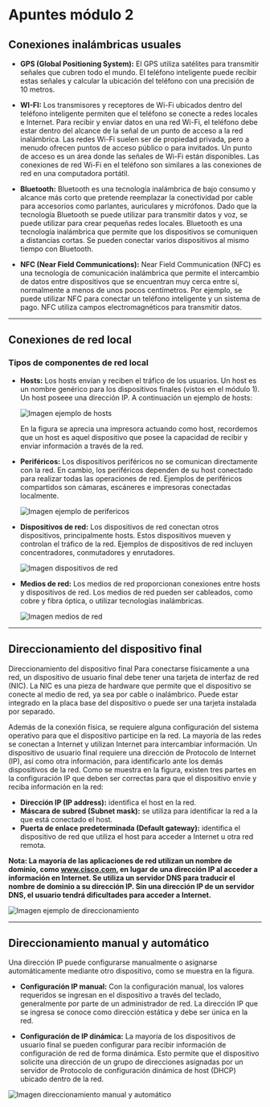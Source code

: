 # Apuntes módulo 2

## Conexiones inalámbricas usuales

- **GPS (Global Positioning System):** El GPS utiliza satélites para transmitir señales que cubren todo el mundo. El teléfono inteligente puede recibir estas señales y calcular la ubicación del teléfono con una precisión de 10 metros.


- **WI-FI:** Los transmisores y receptores de Wi-Fi ubicados dentro del teléfono inteligente permiten que el teléfono se conecte a redes locales e Internet. Para recibir y enviar datos en una red Wi-Fi, el teléfono debe estar dentro del alcance de la señal de un punto de acceso a la red inalámbrica. Las redes Wi-Fi suelen ser de propiedad privada, pero a menudo ofrecen puntos de acceso público o para invitados. Un punto de acceso es un área donde las señales de Wi-Fi están disponibles. Las conexiones de red Wi-Fi en el teléfono son similares a las conexiones de red en una computadora portátil.


- **Bluetooth:** Bluetooth es una tecnología inalámbrica de bajo consumo y alcance más corto que pretende reemplazar la conectividad por cable para accesorios como parlantes, auriculares y micrófonos. Dado que la tecnología Bluetooth se puede utilizar para transmitir datos y voz, se puede utilizar para crear pequeñas redes locales. Bluetooth es una tecnología inalámbrica que permite que los dispositivos se comuniquen a distancias cortas. Se pueden conectar varios dispositivos al mismo tiempo con Bluetooth.


- **NFC (Near Field Communications):** Near Field Communication (NFC) es una tecnología de comunicación inalámbrica que permite el intercambio de datos entre dispositivos que se encuentran muy cerca entre sí, normalmente a menos de unos pocos centímetros. Por ejemplo, se puede utilizar NFC para conectar un teléfono inteligente y un sistema de pago. NFC utiliza campos electromagnéticos para transmitir datos.


---

## Conexiones de red local

### Tipos de componentes de red local
- **Hosts:** Los hosts envían y reciben el tráfico de los usuarios. Un host es un nombre genérico para los dispositivos finales (vistos en el módulo 1). Un host poseee una dirección IP. A continuación un ejemplo de hosts:


    ![Imagen ejemplo de hosts](./Anexos/Modulo2/ejemplo_hosts.png)

    En la figura se aprecia una impresora actuando como host, recordemos que un host es aquel dispositivo que posee la capacidad de recibir y enviar información a través de la red.
- **Periféricos:** Los dispositivos periféricos no se comunican directamente con la red. En cambio, los periféricos dependen de su host conectado para realizar todas las operaciones de red. Ejemplos de periféricos compartidos son cámaras, escáneres e impresoras conectadas localmente.

    ![Imagen ejemplo de perifericos](./Anexos/Modulo2/ejemplo_perifericos.png)

- **Dispositivos de red:** Los dispositivos de red conectan otros dispositivos, principalmente hosts. Estos dispositivos mueven y controlan el tráfico de la red. Ejemplos de dispositivos de red incluyen concentradores, conmutadores y enrutadores.

    ![Imagen dispositivos de red](./Anexos/Modulo2/ejemplo_dispositivos_red.png)


- **Medios de red:** Los medios de red proporcionan conexiones entre hosts y dispositivos de red. Los medios de red pueden ser cableados, como cobre y fibra óptica, o utilizar tecnologías inalámbricas.

    ![Imagen medios de red](./Anexos/Modulo2/ejemplo_medios_red.png)

---
## Direccionamiento del dispositivo final

Direccionamiento del dispositivo final
Para conectarse físicamente a una red, un dispositivo de usuario final debe tener una tarjeta de interfaz de red (NIC). La NIC es una pieza de hardware que permite que el dispositivo se conecte al medio de red, ya sea por cable o inalámbrico. Puede estar integrado en la placa base del dispositivo o puede ser una tarjeta instalada por separado.

Además de la conexión física, se requiere alguna configuración del sistema operativo para que el dispositivo participe en la red. La mayoría de las redes se conectan a Internet y utilizan Internet para intercambiar información. Un dispositivo de usuario final requiere una dirección de Protocolo de Internet (IP), así como otra información, para identificarlo ante los demás dispositivos de la red. Como se muestra en la figura, existen tres partes en la configuración IP que deben ser correctas para que el dispositivo envíe y reciba información en la red:

- **Dirección IP (IP address):** identifica el host en la red.
- **Máscara de subred (Subnet mask):** se utiliza para identificar la red a la que está conectado el host.
- **Puerta de enlace predeterminada (Default gateway):** identifica el dispositivo de red que utiliza el host para acceder a Internet u otra red remota.

**Nota: La mayoría de las aplicaciones de red utilizan un nombre de dominio, como www.cisco.com, en lugar de una dirección IP al acceder a información en Internet. Se utiliza un servidor DNS para traducir el nombre de dominio a su dirección IP. Sin una dirección IP de un servidor DNS, el usuario tendrá dificultades para acceder a Internet.**


![Imagen ejemplo de direccionamiento](./Anexos/Modulo2/ejemplo_direccionamiento.png)


---

## Direccionamiento manual y automático


Una dirección IP puede configurarse manualmente o asignarse automáticamente mediante otro dispositivo, como se muestra en la figura.

- **Configuración IP manual:** Con la configuración manual, los valores requeridos se ingresan en el dispositivo a través del teclado, generalmente por parte de un administrador de red. La dirección IP que se ingresa se conoce como dirección estática y debe ser única en la red.

- **Configuración de IP dinámica:** La mayoría de los dispositivos de usuario final se pueden configurar para recibir información de configuración de red de forma dinámica. Esto permite que el dispositivo solicite una dirección de un grupo de direcciones asignadas por un servidor de Protocolo de configuración dinámica de host (DHCP) ubicado dentro de la red.


![Imagen direccionamiento manual y automático](./Anexos/Modulo2/ejemplo_direccionamiento_manual_automatico.png)


